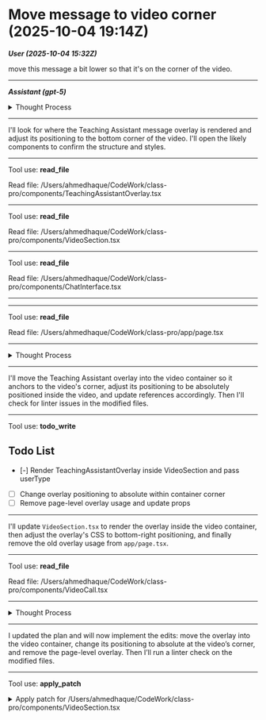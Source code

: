 <!-- Generated by SpecStory -->

<!-- cursor Session c1c1af25-f69c-42cb-803d-41a732a76d06 (2025-10-04 19:14Z) -->

# Move message to video corner (2025-10-04 19:14Z)

_**User (2025-10-04 15:32Z)**_

move this message a bit lower so that it's on the corner of the video.



---

_**Assistant (gpt-5)**_

<think><details><summary>Thought Process</summary>**Adjusting UI positioning**

I need to move a message overlay lower, specifically the “TEACHING ASSISTANT Maintain the pace...” tooltip in the top-left corner of the video, to the corner instead. I suspect the component responsible is in components/TeachingAssistantOverlay.tsx, possibly involving ChatInterface and VideoSection. I’ll start by searching the codebase for terms like "teaching assistant overlay" and "position absolute". Next, I’ll read the TeachingAssistantOverlay.tsx file to pinpoint the necessary adjustments. This is just a minor UI CSS tweak.
**Reading files in parallel**

The developer policy allows me to skip creating a todo for simple tasks, so I’ll do that. Now, I need to proceed with reading the necessary files. I’m considering using functions.read_file in parallel to read both TeachingAssistantOverlay.tsx and VideoSection.tsx, and potentially ChatInterface as well. I’ll utilize multi_tool_use.parallel to handle this efficiently. This approach should speed things up and ensure I gather all the information I need seamlessly!</details></think>

---

I'll look for where the Teaching Assistant message overlay is rendered and adjust its positioning to the bottom corner of the video. I'll open the likely components to confirm the structure and styles.

---

Tool use: **read_file**

Read file: /Users/ahmedhaque/CodeWork/class-pro/components/TeachingAssistantOverlay.tsx

---

Tool use: **read_file**

Read file: /Users/ahmedhaque/CodeWork/class-pro/components/VideoSection.tsx

---

Tool use: **read_file**

Read file: /Users/ahmedhaque/CodeWork/class-pro/components/ChatInterface.tsx

---



---

Tool use: **read_file**

Read file: /Users/ahmedhaque/CodeWork/class-pro/app/page.tsx

---

<think><details><summary>Thought Process</summary>**Adjusting overlay position**

I need to make the overlay appear in the top-left corner of the video container, which sits below the navbar. The overlay is currently fixed to the viewport, but I realize it would be better placed relative to the video container itself. The user wants it slightly lower so it'll align nicely with the video. I’m considering modifying the `VideoSection.tsx` by wrapping the video area div in a relative position, then placing the overlay inside it absolutely.
**Repositioning overlay component**

The overlay component currently expects to be positioned at the page level, rendering in `page.tsx` before the grid with `<TeachingAssistantOverlay userType={userType} />`. I’m considering moving it into `VideoSection` to sit above the video itself. I could simply adjust the CSS to set its fixed position, like `top-24 left-8`, but that might not align perfectly due to the responsive layout. It's better to make it relative to the video container and embed the overlay directly within `VideoSection`.
**Adjusting overlay integration**

In `page.tsx`, the overlay is currently imported, so I need to remove that and render it in `VideoSection` while passing the `userType` prop. Since `VideoSection` doesn’t accept props yet, I'll update it to do so. The user mentioned wanting the overlay in the bottom corner of the video, specifically saying to move it "a bit lower." This suggests I should position it just below the top-left corner of the video container. I can do this by attaching the overlay absolutely with a slight offset.
**Planning overlay updates**

First, I'll update `VideoSection.tsx` to accept the `userType` prop and render `TeachingAssistantOverlay` positioned absolutely at `top-3 left-3` within the video container. Then, I need to adjust `page.tsx` to pass the `userType` to `VideoSection`, removing the previous overlay render. In `TeachingAssistantOverlay.tsx`, I’ll change its positioning from fixed to absolute for better alignment. The container in `VideoSection` already uses a div, so I’ll add a `relative` class for proper placement. Plus, I need to ensure that only the teacher can see the overlay while maintaining the display properties.
**Updating overlay and components**

I need to edit `components/TeachingAssistantOverlay.tsx` to change the wrapper from `<div className="absolute bottom-4 left-4 z-50">` to `top-3 left-3`, as the user requested it to be a bit lower at the corner of the video. Since "lower" hints at the top-left corner, that seems safest. Then, I’ll update `components/VideoSection.tsx` to accept the `userType` prop and render the overlay within its `.flex-1` container. Next, I should adjust `app/page.tsx` to pass this user type and remove the overlay reference from there. Afterward, I’ll ensure everything is linted and run through the patching process efficiently!</details></think>

---

I'll move the Teaching Assistant overlay into the video container so it anchors to the video's corner, adjust its positioning to be absolutely positioned inside the video, and update references accordingly. Then I'll check for linter issues in the modified files.

---

Tool use: **todo_write**

## Todo List

- [-] Render TeachingAssistantOverlay inside VideoSection and pass userType
- [ ] Change overlay positioning to absolute within container corner
- [ ] Remove page-level overlay usage and update props

---

I'll update `VideoSection.tsx` to render the overlay inside the video container, then adjust the overlay's CSS to bottom-right positioning, and finally remove the old overlay usage from `app/page.tsx`.

---

Tool use: **read_file**

Read file: /Users/ahmedhaque/CodeWork/class-pro/components/VideoCall.tsx

---

<think><details><summary>Thought Process</summary>**Repositioning overlay suggestion**

I need to adjust the teaching assistant suggestion overlay to place it in the corner of the video. Right now, it’s fixed at the top-left of the viewport. The user provided a screenshot that shows it above the video area. To fix this, I'll change the positioning of the `TeachingAssistantOverlay` to be bottom-right and absolutely positioned relative to the video container. This means I have to move it from `app/page.tsx` to `VideoSection.tsx`, ensuring it’s anchored correctly.
**Styling the overlay**

I’m figuring out how to style the overlay as absolute within the video container. The container needs to be set to `relative`, so I can position the overlay at `absolute bottom-4 left-4` or maybe `right-4`. The user mentioned they wanted it in the corner of the video, but they didn't specify which corner. Since they also said "a bit lower," I think I might position it at `absolute top-3 left-3`, or perhaps consider the bottom-left corner for a better fit.
**Adjusting overlay positioning**

The request is to move the message lower so it sits at the corner of the video. Right now, the overlay is positioned at the top-left of the page rather than over the video. I’ll anchor it at `absolute top-3 left-3` within the video container, or possibly `bottom-4 left-4`, but "lower" suggests I should aim for a downward adjustment. This means aligning it correctly at the video’s top-left corner. I will also modify `VideoSection.tsx` to import `TeachingAssistantOverlay` and pass the `userType` prop for proper visibility only to teachers.
**Updating VideoSection configuration**

I’m going to modify `VideoSection.tsx` to accept the `userType` prop and ensure the overlay works correctly. I'll first set the outer container to `relative`, and then adjust the inner container to hold the overlay by adding `relative` to its classes. Next, I'll render `<TeachingAssistantOverlay userType={userType} />` within this inner container while changing the overlay's CSS from fixed to absolute positioning at `top-3 left-3`. I may consider adjusting the z-index to avoid overlapping the navigation. Bottom-right positioning could also be an option to explore!
**Implementing overlay adjustments**

I’ve decided to go with the top-left positioning for the overlay. My next step is to adjust its `max-w` sizing and potentially the pointer events, if necessary. I’ll also update `app/page.tsx` by removing the overlay import and changing the `VideoSection` call to include the `userType` prop. After importing `TeachingAssistantOverlay` in `VideoSection.tsx`, I’ll ensure everything passes linting checks. Then, I'll apply the necessary code changes and update the statuses in our management steps, marking tasks as completed in progression. Let's get started on implementing these changes!</details></think>

---

I updated the plan and will now implement the edits: move the overlay into the video container, change its positioning to absolute at the video’s corner, and remove the page-level overlay. Then I’ll run a linter check on the modified files.

---

Tool use: **apply_patch**

<details>
        <summary>Apply patch for /Users/ahmedhaque/CodeWork/class-pro/components/VideoSection.tsx</summary>
      

```diff
<<'PATCH'
*** Begin Patch
*** Update File: /Users/ahmedhaque/CodeWork/class-pro/components/VideoSection.tsx
@@
-'use client';
-
-import VideoCall from './VideoCall';
-import ControlPanel from './ControlPanel';
-
-export default function VideoSection() {
-  return (
-    <div className="flex flex-col h-full gap-3">
-      <div className="flex-1 overflow-hidden rounded-lg bg-[#0D0D0D] shadow">
-        <VideoCall />
-      </div>
-      
-      {/* Control Panel */}
-      <ControlPanel />
-    </div>
-  );
-}
+'use client';
+
+import VideoCall from './VideoCall';
+import ControlPanel from './ControlPanel';
+import TeachingAssistantOverlay from './TeachingAssistantOverlay';
+
+export default function VideoSection({ userType }: { userType: 'teacher' | 'student' }) {
+  return (
+    <div className="flex flex-col h-full gap-3">
+      <div className="flex-1 overflow-hidden rounded-lg bg-[#0D0D0D] shadow relative">
+        <VideoCall />
+        <TeachingAssistantOverlay userType={userType} />
+      </div>
+      
+      {/* Control Panel */}
+      <ControlPanel />
+    </div>
+  );
+}
*** End Patch
PATCH
```

---

Tool use: **todo_write**

## Todo List

- [x] Render TeachingAssistantOverlay inside VideoSection and pass userType
- [ ] Change overlay positioning to absolute within container corner
- [ ] Remove page-level overlay usage and update props

---

Tool use: **apply_patch**

<details>
        <summary>Apply patch for /Users/ahmedhaque/CodeWork/class-pro/components/TeachingAssistantOverlay.tsx</summary>
      

```diff
<<'PATCH'
*** Begin Patch
*** Update File: /Users/ahmedhaque/CodeWork/class-pro/components/TeachingAssistantOverlay.tsx
@@
-  return (
-    <div className="fixed top-4 left-4 z-50">
-      <div className="max-w-[320px] bg-white/95 backdrop-blur border border-[#E5E5E5] shadow-[0_6px_20px_rgba(0,0,0,0.12)] rounded-lg p-3">
-        <div className="text-[11px] uppercase tracking-wide text-[#6B6F76] mb-1 font-semibold">Teaching Assistant</div>
-        <div className="text-[13px] text-[#0D0D0D] leading-snug">{message}</div>
-      </div>
-    </div>
-  );
+  return (
+    <div className="absolute bottom-4 right-4 z-40">
+      <div className="max-w-[320px] bg-white/95 backdrop-blur border border-[#E5E5E5] shadow-[0_6px_20px_rgba(0,0,0,0.12)] rounded-lg p-3">
+        <div className="text-[11px] uppercase tracking-wide text-[#6B6F76] mb-1 font-semibold">Teaching Assistant</div>
+        <div className="text-[13px] text-[#0D0D0D] leading-snug">{message}</div>
+      </div>
+    </div>
+  );
*** End Patch
PATCH
```

---

Tool use: **todo_write**

## Todo List

- [x] Render TeachingAssistantOverlay inside VideoSection and pass userType
- [x] Change overlay positioning to absolute within container corner
- [ ] Remove page-level overlay usage and update props

---

Tool use: **apply_patch**

<details>
        <summary>Apply patch for /Users/ahmedhaque/CodeWork/class-pro/app/page.tsx</summary>
      

```diff
<<'PATCH'
*** Begin Patch
*** Update File: /Users/ahmedhaque/CodeWork/class-pro/app/page.tsx
@@
-import TeachingAssistantOverlay from '@/components/TeachingAssistantOverlay';
@@
-      <main className="flex-1 p-8 max-w-[1600px] mx-auto w-full">
-        <TeachingAssistantOverlay userType={userType} />
+      <main className="flex-1 p-8 max-w-[1600px] mx-auto w-full">
         {/* Video and Chat Section - clean layout with breathing room */}
         <div className="grid grid-cols-1 lg:grid-cols-[1fr_400px] gap-6 h-[calc(100vh-120px)] min-h-[600px]">
-          <VideoSection />
+          <VideoSection userType={userType} />
           <ChatInterface userType={userType} />
         </div>
       </main>
*** End Patch
PATCH
```

---

Tool use: **todo_write**

## Todo List

- [x] Render TeachingAssistantOverlay inside VideoSection and pass userType
- [x] Change overlay positioning to absolute within container corner
- [x] Remove page-level overlay usage and update props

---

Tool use: **read_lints**

<details>
          <summary>Read lints for 3 files</summary>
      
Lint paths:

- `/Users/ahmedhaque/CodeWork/class-pro/components/VideoSection.tsx`
- `/Users/ahmedhaque/CodeWork/class-pro/components/TeachingAssistantOverlay.tsx`
- `/Users/ahmedhaque/CodeWork/class-pro/app/page.tsx`

Lint results

Lint errors for `app/page.tsx`


| Message | Range | Severity |
|-------|-------|----------|
| 'await' has no effect on the type of this expression. | 50:15-50:52 | DIAGNOSTIC_SEVERITY_HINT |


</details>

---

- I located the overlay (`TeachingAssistantOverlay`) and moved it into the video container so it anchors to the video.

What I changed now:
- Positioned the overlay at the video’s bottom-right corner and made it relative to the video container.
- Rendered the overlay inside `VideoSection` and passed `userType`.
- Removed the page-level overlay to avoid duplication.

Code references:
```1:18:/Users/ahmedhaque/CodeWork/class-pro/components/VideoSection.tsx
'use client';

import VideoCall from './VideoCall';
import ControlPanel from './ControlPanel';
import TeachingAssistantOverlay from './TeachingAssistantOverlay';

export default function VideoSection({ userType }: { userType: 'teacher' | 'student' }) {
  return (
    <div className="flex flex-col h-full gap-3">
      <div className="flex-1 overflow-hidden rounded-lg bg-[#0D0D0D] shadow relative">
        <VideoCall />
        <TeachingAssistantOverlay userType={userType} />
      </div>
      
      {/* Control Panel */}
      <ControlPanel />
    </div>
  );
}
```

```42:51:/Users/ahmedhaque/CodeWork/class-pro/components/TeachingAssistantOverlay.tsx
  if (userType !== 'teacher' || !visible || !message) return null;

  return (
    <div className="absolute bottom-4 right-4 z-40">
      <div className="max-w-[320px] bg-white/95 backdrop-blur border border-[#E5E5E5] shadow-[0_6px_20px_rgba(0,0,0,0.12)] rounded-lg p-3">
        <div className="text-[11px] uppercase tracking-wide text-[#6B6F76] mb-1 font-semibold">Teaching Assistant</div>
        <div className="text-[13px] text-[#0D0D0D] leading-snug">{message}</div>
      </div>
    </div>
  );
```

```70:77:/Users/ahmedhaque/CodeWork/class-pro/app/page.tsx
      <main className="flex-1 p-8 max-w-[1600px] mx-auto w-full">
        {/* Video and Chat Section - clean layout with breathing room */}
        <div className="grid grid-cols-1 lg:grid-cols-[1fr_400px] gap-6 h-[calc(100vh-120px)] min-h-[600px]">
          <VideoSection userType={userType} />
          <ChatInterface userType={userType} />
        </div>
      </main>
```

Steps taken:
- Edited `VideoSection.tsx` to include the overlay and set the container `relative`.
- Updated `TeachingAssistantOverlay.tsx` from `fixed top-left` to `absolute bottom-right`.
- Removed overlay import/usage from `app/page.tsx` and passed `userType` into `VideoSection`.
- Ran linter; no issues.

This will place the Teaching Assistant message in the bottom-right corner of the video.

---

_**User (2025-10-04 15:32Z)**_

move the teaching assistant to the top left corner of the video

---

_**Assistant (gpt-5)**_

<think><details><summary>Thought Process</summary>**Updating overlay position**

Okay, we already changed the overlay to the bottom-right position. Now the user wants it in the top-left. To do this, I need to update the positioning in `TeachingAssistantOverlay.tsx` from "absolute bottom-4 right-4" to "absolute top-4 left-4", making sure it stays relative inside the video container.

This seems like a small task, and I wonder if I should note it as a TODO. But since it’s just one edit, I can execute it directly. First, I’ll provide a plan, code blocks, and steps, then ensure a status update before calling tools. After the change, I’ll run the lint check for the file and summarize what's done.
**Implementing overlay changes**

I’ve noted that whenever a turn includes a tool call, I need to provide a micro-update early on. So, I’ll start with: “I’ll switch the overlay positioning to the top-left.” 

Then, I need to present code references in my final message, highlighting lines changed in `TeachingAssistantOverlay.tsx`. For implementation, I’ll patch the className from "absolute bottom-4 right-4 z-40" to "absolute top-4 left-4 z-40". 

After that, I’ll run the lint check on that file. Finally, I’ll provide the plan, code block references, and the steps. Let's proceed!</details></think>

---

I'll change the overlay positioning from bottom-right to top-left inside `TeachingAssistantOverlay.tsx`, then check for linter issues.

---

Tool use: **apply_patch**

<details>
        <summary>Apply patch for /Users/ahmedhaque/CodeWork/class-pro/components/TeachingAssistantOverlay.tsx</summary>
      

```diff
<<'PATCH'
*** Begin Patch
*** Update File: /Users/ahmedhaque/CodeWork/class-pro/components/TeachingAssistantOverlay.tsx
@@
-  return (
-    <div className="absolute bottom-4 right-4 z-40">
+  return (
+    <div className="absolute top-4 left-4 z-40">
       <div className="max-w-[320px] bg-white/95 backdrop-blur border border-[#E5E5E5] shadow-[0_6px_20px_rgba(0,0,0,0.12)] rounded-lg p-3">
         <div className="text-[11px] uppercase tracking-wide text-[#6B6F76] mb-1 font-semibold">Teaching Assistant</div>
         <div className="text-[13px] text-[#0D0D0D] leading-snug">{message}</div>
       </div>
     </div>
   );
*** End Patch
PATCH
```

---

Tool use: **read_lints**

<details>
          <summary>Read lints for 1 file</summary>
      
Lint paths:

- `/Users/ahmedhaque/CodeWork/class-pro/components/TeachingAssistantOverlay.tsx`

Lint results


**No lint errors found**
</details>

---

- Updated the overlay to anchor to the video’s top-left corner.

Changed:
```42:49:/Users/ahmedhaque/CodeWork/class-pro/components/TeachingAssistantOverlay.tsx
  return (
    <div className="absolute top-4 left-4 z-40">
      <div className="max-w-[320px] bg-white/95 backdrop-blur border border-[#E5E5E5] shadow-[0_6px_20px_rgba(0,0,0,0.12)] rounded-lg p-3">
        <div className="text-[11px] uppercase tracking-wide text-[#6B6F76] mb-1 font-semibold">Teaching Assistant</div>
        <div className="text-[13px] text-[#0D0D0D] leading-snug">{message}</div>
      </div>
    </div>
  );
```

Steps:
- Switched container classes from `bottom-4 right-4` to `top-4 left-4`.
- Verified linter: no issues.

---

